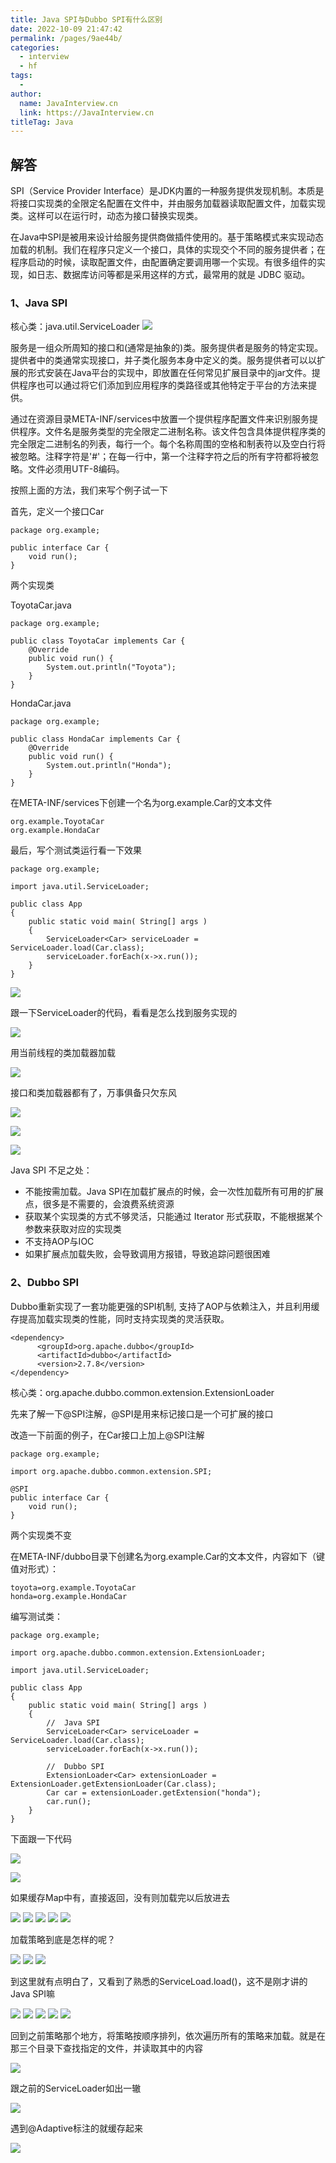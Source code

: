 ```yaml
---
title: Java SPI与Dubbo SPI有什么区别
date: 2022-10-09 21:47:42
permalink: /pages/9ae44b/
categories:
  - interview
  - hf
tags:
  - 
author: 
  name: JavaInterview.cn
  link: https://JavaInterview.cn
titleTag: Java
---
```


## 解答

SPI（Service Provider Interface）是JDK内置的一种服务提供发现机制。本质是将接口实现类的全限定名配置在文件中，并由服务加载器读取配置文件，加载实现类。这样可以在运行时，动态为接口替换实现类。

在Java中SPI是被用来设计给服务提供商做插件使用的。基于策略模式来实现动态加载的机制。我们在程序只定义一个接口，具体的实现交个不同的服务提供者；在程序启动的时候，读取配置文件，由配置确定要调用哪一个实现。有很多组件的实现，如日志、数据库访问等都是采用这样的方式，最常用的就是 JDBC 驱动。

### 1、Java SPI
核心类：java.util.ServiceLoader
![](/media/pictures/hf/spi1.png)



服务是一组众所周知的接口和(通常是抽象的)类。服务提供者是服务的特定实现。提供者中的类通常实现接口，并子类化服务本身中定义的类。服务提供者可以以扩展的形式安装在Java平台的实现中，即放置在任何常见扩展目录中的jar文件。提供程序也可以通过将它们添加到应用程序的类路径或其他特定于平台的方法来提供。

通过在资源目录META-INF/services中放置一个提供程序配置文件来识别服务提供程序。文件名是服务类型的完全限定二进制名称。该文件包含具体提供程序类的完全限定二进制名的列表，每行一个。每个名称周围的空格和制表符以及空白行将被忽略。注释字符是'#'；在每一行中，第一个注释字符之后的所有字符都将被忽略。文件必须用UTF-8编码。

按照上面的方法，我们来写个例子试一下

首先，定义一个接口Car

    package org.example;
    
    public interface Car {
        void run();
    }

两个实现类

ToyotaCar.java

    package org.example;
    
    public class ToyotaCar implements Car {
        @Override
        public void run() {
            System.out.println("Toyota");
        }
    }

HondaCar.java

    package org.example;
    
    public class HondaCar implements Car {
        @Override
        public void run() {
            System.out.println("Honda");
        }
    }

在META-INF/services下创建一个名为org.example.Car的文本文件

    org.example.ToyotaCar
    org.example.HondaCar


最后，写个测试类运行看一下效果

    package org.example;
    
    import java.util.ServiceLoader;
    
    public class App
    {
        public static void main( String[] args )
        {
            ServiceLoader<Car> serviceLoader = ServiceLoader.load(Car.class);
            serviceLoader.forEach(x->x.run());
        }
    }


![](/media/pictures/hf/spi2.png)

跟一下ServiceLoader的代码，看看是怎么找到服务实现的

![](/media/pictures/hf/spi3.png)

用当前线程的类加载器加载

![](/media/pictures/hf/spi4.png)

接口和类加载器都有了，万事俱备只欠东风

![](/media/pictures/hf/spi5.png)

![](/media/pictures/hf/spi6.png)

![](/media/pictures/hf/spi7.png)

Java SPI 不足之处：

- 不能按需加载。Java SPI在加载扩展点的时候，会一次性加载所有可用的扩展点，很多是不需要的，会浪费系统资源
- 获取某个实现类的方式不够灵活，只能通过 Iterator 形式获取，不能根据某个参数来获取对应的实现类
- 不支持AOP与IOC
- 如果扩展点加载失败，会导致调用方报错，导致追踪问题很困难

### 2、Dubbo SPI
Dubbo重新实现了一套功能更强的SPI机制, 支持了AOP与依赖注入，并且利用缓存提高加载实现类的性能，同时支持实现类的灵活获取。

    <dependency>
          <groupId>org.apache.dubbo</groupId>
          <artifactId>dubbo</artifactId>
          <version>2.7.8</version>
    </dependency>

核心类：org.apache.dubbo.common.extension.ExtensionLoader

先来了解一下@SPI注解，@SPI是用来标记接口是一个可扩展的接口

改造一下前面的例子，在Car接口上加上@SPI注解

    package org.example;
    
    import org.apache.dubbo.common.extension.SPI;
    
    @SPI
    public interface Car {
        void run();
    }

两个实现类不变

在META-INF/dubbo目录下创建名为org.example.Car的文本文件，内容如下（键值对形式）：

    toyota=org.example.ToyotaCar
    honda=org.example.HondaCar

编写测试类：

    package org.example;
    
    import org.apache.dubbo.common.extension.ExtensionLoader;
    
    import java.util.ServiceLoader;
    
    public class App
    {
        public static void main( String[] args )
        {
            //  Java SPI
            ServiceLoader<Car> serviceLoader = ServiceLoader.load(Car.class);
            serviceLoader.forEach(x->x.run());
    
            //  Dubbo SPI
            ExtensionLoader<Car> extensionLoader = ExtensionLoader.getExtensionLoader(Car.class);
            Car car = extensionLoader.getExtension("honda");
            car.run();
        }
    }

下面跟一下代码

![](/media/pictures/hf/spi8.png)

![](/media/pictures/hf/spi9.png)

如果缓存Map中有，直接返回，没有则加载完以后放进去

![](/media/pictures/hf/spi10.png)
![](/media/pictures/hf/spi11.png)
![](/media/pictures/hf/spi12.png)
![](/media/pictures/hf/spi13.png)
![](/media/pictures/hf/spi14.png)

加载策略到底是怎样的呢？

![](/media/pictures/hf/spi15.png)
![](/media/pictures/hf/spi16.png)
![](/media/pictures/hf/spi17.png)

到这里就有点明白了，又看到了熟悉的ServiceLoad.load()，这不是刚才讲的Java SPI嘛

![](/media/pictures/hf/spi18.png)
![](/media/pictures/hf/spi19.png)
![](/media/pictures/hf/spi20.png)
![](/media/pictures/hf/spi21.png)
![](/media/pictures/hf/spi22.png)

回到之前策略那个地方，将策略按顺序排列，依次遍历所有的策略来加载。就是在那三个目录下查找指定的文件，并读取其中的内容

![](/media/pictures/hf/spi23.png)

跟之前的ServiceLoader如出一辙

![](/media/pictures/hf/spi24.png)

遇到@Adaptive标注的就缓存起来

![](/media/pictures/hf/spi25.png)

